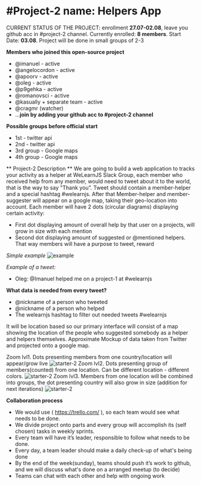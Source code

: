 # #Project-2 name: Helpers App

CURRENT STATUS OF THE PROJECT: enrollment **27.07-02.08**, leave you github acc in #project-2 channel. Currently enrolled: **8 members**. Start Date: **03.08**. Project will be done in small groups of 2-3

**Members who joined this open-source project**

* @imanuel  - active
* @angelocordon -  active
* @apoorv - active
* @oleg  - active
* @p9gehka - active
* @romanovsci - active
* @kasually + separate team - active
* @cragmr (watcher)
* ...**join by adding your github acc to #project-2 channel**

**Possible groups before official start**
* 1st - twitter api
* 2nd - twitter api
* 3rd group - Google maps
* 4th group - Google maps

** Project-2 Description **
We are going to build a web application to tracks your activity as a helper at WeLearnJS Slack Group, each member who received help from any member, would need to tweet about it to the world, that is the way to say "Thank you”. Tweet should contain a member-helper and a special hashtag #welearnjs. After that Member-helper and member-suggester will appear on a google map, taking their geo-location into account. Each member will have 2 dots (circular diagrams) displaying certain activity:

 - First dot displaying amount of overall help by that user on a projects, will grow in size with each mention
 - Second dot displaying amount of suggested or @mentioned helpers. That way members will have a purpose to tweet,  reward

*Simple example*
![example](http://i.imgur.com/Xn6lmXP.png)

*Example of a tweet:*
 - Oleg:  @Imanuel helped me on a project-1 at  #welearnjs

**What data is needed from every tweet?**
* @nickname of a person who tweeted
* @nickname of a person who helped
* The welearnjs hashtag to filter out needed tweets #welearnjs

It will be location based so our primary interface will consist of a map showing the location of the
people who suggested somebody as a helper and helpers themselves. Approximate Mockup of data taken from Twitter and projected onto a google map.

Zoom lvl1. Dots presenting members from one country/location will appear/grow live
![starter-2](http://i.imgur.com/sDmc5hg.png)
Zoom lvl2. Dots presenting group of members(counted) from one location. Can be different location - different colors.
![starter-2](http://i.imgur.com/03W86J3.png)
Zoom lvl3. Members from one location will be combined into groups, the dot presenting country will also grow in size (addition for next iterations)
![starter-2](http://i.imgur.com/wyKgo8A.png)


**Collaboration process**

* We would use ( https://trello.com/ ), so each team would see what needs to be done.
* We divide project onto parts and every group will accomplish its (self chosen) tasks in weekly sprints.
* Every team will have it’s leader, responsible to follow what needs to be done.
* Every day, a team leader should make a daily check-up of what's being done
* By the end of the week(sunday), teams should push it’s work to github, and we will discuss what's done on a arranged meetup (to decide)
* Teams can chat with each other and help with ongoing work


